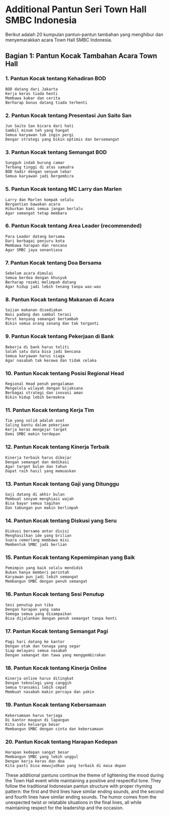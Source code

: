 # Additional Pantun Seri Town Hall SMBC Indonesia

Berikut adalah 20 kumpulan pantun-pantun tambahan yang menghibur dan menyemarakkan acara Town Hall SMBC Indonesia.

## Bagian 1: Pantun Kocak Tambahan Acara Town Hall

### 1. Pantun Kocak tentang Kehadiran BOD
```
BOD datang dari Jakarta
Kerja keras tiada henti
Membawa kabar dan cerita
Berharap bonus datang tiada terhenti
```

### 2. Pantun Kocak tentang Presentasi Jun Saito San
```
Jun Saito San bicara dari hati
Sambil minum teh yang hangat
Semua karyawan tak ingin pergi
Dengar strategi yang bikin optimis dan bersemangat
```

### 3. Pantun Kocak tentang Semangat BOD
```
Sungguh indah burung camar
Terbang tinggi di atas samudra
BOD hadir dengan senyum lebar
Semua karyawan jadi bergembira
```

### 5. Pantun Kocak tentang MC Larry dan Marlen
```
Larry dan Marlen kompak selalu
Bergantian bawakan acara
Hiburkan kami semua jangan berlalu
Agar semangat tetap membara
```

### 6. Pantun Kocak tentang Area Leader (recommended)
```
Para Leader datang bersama
Dari berbagai penjuru kota
Membawa harapan dan rencana
Agar SMBC jaya senantiasa
```

### 7. Pantun Kocak tentang Doa Bersama
```
Sebelum acara dimulai
Semua berdoa dengan khusyuk
Berharap rezeki melimpah datang
Agar hidup jadi lebih tenang tanpa was-was
```

### 8. Pantun Kocak tentang Makanan di Acara
```
Sajian makanan disediakan
Nasi padang dan sambal terasi
Perut kenyang semangat bertambah
Bikin semua orang senang dan tak terganti
```

### 9. Pantun Kocak tentang Pekerjaan di Bank
```
Bekerja di bank harus teliti
Salah satu data bisa jadi bencana
Semua karyawan harus siaga
Agar nasabah tak kecewa dan tidak celaka
```

### 10. Pantun Kocak tentang Posisi Regional Head
```
Regional Head penuh pengalaman
Mengelola wilayah dengan bijaksana
Berbagai strategi dan inovasi aman
Bikin hidup lebih bermakna
```

### 11. Pantun Kocak tentang Kerja Tim
```
Tim yang solid adalah aset
Saling bantu dalam pekerjaan
Kerja keras mengejar target
Demi SMBC makin terdepan
```

### 12. Pantun Kocak tentang Kinerja Terbaik
```
Kinerja terbaik harus dikejar
Dengan semangat dan dedikasi
Agar target bulan dan tahun
Dapat raih hasil yang memuaskan
```

### 13. Pantun Kocak tentang Gaji yang Ditunggu
```
Gaji datang di akhir bulan
Membuat senyum menghiasi wajah
Bisa bayar semua tagihan
Dan tabungan pun makin berlimpah
```

### 14. Pantun Kocak tentang Diskusi yang Seru
```
Diskusi bersama antar divisi
Menghasilkan ide yang brilian
Suara cemerlang membawa misi
Membentuk SMBC jadi berlian
```

### 15. Pantun Kocak tentang Kepemimpinan yang Baik
```
Pemimpin yang baik selalu mendidik
Bukan hanya memberi perintah
Karyawan pun jadi lebih semangat
Membangun SMBC dengan penuh semangat
```

### 16. Pantun Kocak tentang Sesi Penutup
```
Sesi penutup pun tiba
Dengan harapan yang sama
Semoga semua yang disampaikan
Bisa dijalankan dengan penuh semangat tanpa henti
```

### 17. Pantun Kocak tentang Semangat Pagi
```
Pagi hari datang ke kantor
Dengan otak dan tenaga yang segar
Siap melayani semua nasabah
Dengan semangat dan tawa yang menggembirakan
```

### 18. Pantun Kocak tentang Kinerja Online
```
Kinerja online harus ditingkat
Dengan teknologi yang canggih
Semua transaksi lebih cepat
Membuat nasabah makin percaya dan yakin
```

### 19. Pantun Kocak tentang Kebersamaan
```
Kebersamaan harus terjaga
Di kantor maupun di lapangan
Kita satu keluarga besar
Membangun SMBC dengan cinta dan kebersamaan
```

### 20. Pantun Kocak tentang Harapan Kedepan
```
Harapan kedepan sangat besar
Membangun SMBC yang lebih unggul
Dengan kerja keras dan doa
Kita pasti bisa mewujudkan yang terbaik di masa depan
```

These additional pantuns continue the theme of lightening the mood during the Town Hall event while maintaining a positive and respectful tone. They follow the traditional Indonesian pantun structure with proper rhyming pattern: the first and third lines have similar ending sounds, and the second and fourth lines have similar ending sounds. The humor comes from the unexpected twist or relatable situations in the final lines, all while maintaining respect for the leadership and the occasion.
